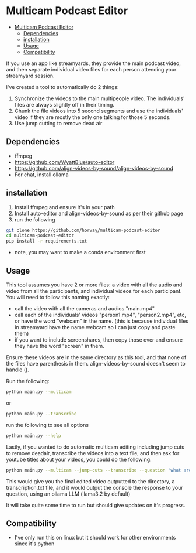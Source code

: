 # Multicam Podcast Editor

<!--toc:start-->
- [Multicam Podcast Editor](#multicam-podcast-editor)
  - [Dependencies](#dependencies)
  - [installation](#installation)
  - [Usage](#usage)
  - [Compatibility](#compatibility)
<!--toc:end-->

If you use an app like streamyards, they provide the main podcast video, and then separate individual video files for each person attending your streamyard session.

I've created a tool to automatically do 2 things:

1. Synchronize the videos to the main multipeople video. The individuals' files are always slightly off in their timing.
2. Chunk the file videos into 5 second segments and use the individuals' video if they are mostly the only one talking for those 5 seconds.
3. Use jump cutting to remove dead air

## Dependencies

- ffmpeg
- <https://github.com/WyattBlue/auto-editor>
- <https://github.com/align-videos-by-sound/align-videos-by-sound>
- For chat, install ollama

## installation

1. Install ffmpeg and ensure it's in your path
1. Install auto-editor and align-videos-by-sound as per their github page
1. run the following

```bash
git clone https://github.com/horvay/multicam-podcast-editor
cd multicam-podcast-editor
pip install -r requirements.txt
```

- note, you may want to make a conda environment first

## Usage

This tool assumes you have 2 or more files: a video with all the audio and video from all the participants, and individual videos for each participant.
You will need to follow this naming exactly:

- call the video with all the cameras and audios "main.mp4"
- call each of the individuals' videos "person1.mp4", "person2.mp4", etc, or have the word "webcam" in the name. (this is because individual files in streamyard have the name webcam so I can just copy and paste them)
- if you want to include screenshares, then copy those over and ensure they have the word "screen" in them.

Ensure these videos are in the same directory as this tool, and that none of the files have parenthesis in them. align-videos-by-sound doesn't seem to handle ().

Run the following:

```bash
python main.py --multicam
```

or

```bash
python main.py --transcribe
```

run the following to see all options

```bash
python main.py --help
```

Lastly, if you wanted to do automatic multicam editing including jump cuts to remove deadair, transcribe the videos into a text file, and then ask for youtube titles about your videos, you could do the following:

```bash
python main.py --multicam --jump-cuts --transcribe --question "what are some good youtube titles for this podcast?"
```

This would give you the final edited video outputted to the directory, a transcription.txt file, and it would output the console the response to your question, using an ollama LLM (llama3.2 by default)

It will take quite some time to run but should give updates on it's progress.

## Compatibility

- I've only run this on linux but it should work for other environments since it's python
